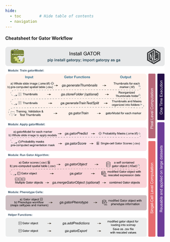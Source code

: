 ```yaml
---
hide:
  - toc        # Hide table of contents
  - navigation
---
```


#### Cheatsheet for Gator Workflow
![workflow diagram](/assets/Workflow.png)
